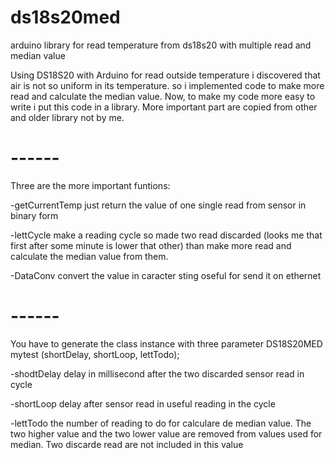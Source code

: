 # ds18s20med
arduino library for read temperature from ds18s20 with multiple read and median value
 
Using DS18S20 with Arduino for read outside temperature i discovered that air is not so uniform in its temperature. so i implemented code to make more read and calculate the median value. Now, to make my code more easy to write i put this code in a library. More important part are copied from other and older library not by me.


# ------
Three are the more important funtions:

-getCurrentTemp
just return  the value of one single read from sensor in binary form

-lettCycle
make a reading cycle so made two read discarded (looks me that first after some minute is lower that other) than make more read and calculate the median value from them.

-DataConv
convert the value in caracter sting oseful for send it on ethernet

# ------
You have to generate the class instance with three parameter
DS18S20MED mytest (shortDelay, shortLoop, lettTodo);

-shodtDelay
delay in millisecond after the two discarded sensor read in cycle

-shortLoop
delay after sensor read in useful reading in the cycle

-lettTodo
the number of reading to do for calculare de median value. The two higher value and the two lower value are removed from values used for median. Two discarde read are not included in this value

